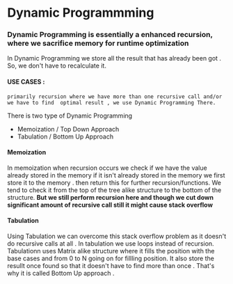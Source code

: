 # Dynamic Programmming 
### Dynamic Programming is essentially a enhanced recursion, where we sacrifice memory for runtime optimization
In Dynamic Programming we store all the result that has already been got . So, we don't have to recalculate  it.
#### USE CASES :
``` primarily recursion where we have more than one recursive call and/or we have to find  optimal result , we use Dynamic Programming There. ```

There is two type of Dynamic Programming 
 - Memoization / Top Down Approach
 - Tabulation / Bottom Up Approach

#### Memoization
  In memoization when recursion occurs we check if we have the value already stored in the memory if it isn't already stored in the memory we first store it to the memory .
  then return this for further recursion/functions. We tend to check  it from the top of the tree alike structure to the bottom of the structure. 
  **But we still perform recursion here and though we cut down significant amount of recursive call still it might cause stack overflow**
 
#### Tabulation  
  Using Tabulation we can overcome this stack overflow problem as it doesn't do recursive calls at all . In tabulation we use loops instead of recursion.
  Tabulationn uses Matrix alike structure where it fills the position with the base cases and from 0 to N going on for fillling position.
  It also store the resullt once found so that it doesn't have to find more than once . That's why it is called Bottom Up approach .
 

